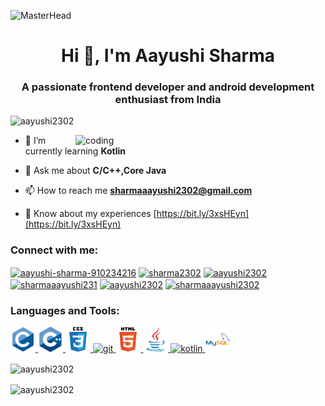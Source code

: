 ![MasterHead](https://1.bp.blogspot.com/-nYoXkKYqPbM/XmlGfH2JyfI/AAAAAAAAOvM/VZagj9-mJeE_I33RCxltSYI9p7SZC9udgCLcBGAsYHQ/s1600/AD%2BBlogger.png)
<h1 align="center">Hi 👋, I'm Aayushi Sharma</h1>
<h3 align="center">A passionate frontend developer and android development enthusiast from India</h3>


<p align="left"> <img src="https://komarev.com/ghpvc/?username=aayushi2302&label=Profile%20views&color=0e75b6&style=flat" alt="aayushi2302" /> </p>
<img align="right" width="400" alt="coding" src="https://c.tenor.com/S59bPkT0pqcAAAAC/programming.gif">

- 🌱 I’m currently learning **Kotlin**

- 💬 Ask me about **C/C++,Core Java**

- 📫 How to reach me **sharmaaayushi2302@gmail.com**

- 📄 Know about my experiences [https://bit.ly/3xsHEyn](https://bit.ly/3xsHEyn)

<h3 align="left">Connect with me:</h3>
<p align="left">
<a href="https://linkedin.com/in/aayushi-sharma-910234216" target="blank"><img align="center" src="https://raw.githubusercontent.com/rahuldkjain/github-profile-readme-generator/master/src/images/icons/Social/linked-in-alt.svg" alt="aayushi-sharma-910234216" height="30" width="40" /></a>
<a href="https://kaggle.com/sharma2302" target="blank"><img align="center" src="https://raw.githubusercontent.com/rahuldkjain/github-profile-readme-generator/master/src/images/icons/Social/kaggle.svg" alt="sharma2302" height="30" width="40" /></a>
<a href="https://www.codechef.com/users/aayushi2302" target="blank"><img align="center" src="https://cdn.jsdelivr.net/npm/simple-icons@3.1.0/icons/codechef.svg" alt="aayushi2302" height="30" width="40" /></a>
<a href="https://www.hackerrank.com/sharmaaayushi231" target="blank"><img align="center" src="https://raw.githubusercontent.com/rahuldkjain/github-profile-readme-generator/master/src/images/icons/Social/hackerrank.svg" alt="sharmaaayushi231" height="30" width="40" /></a>
<a href="https://www.leetcode.com/aayushi2302" target="blank"><img align="center" src="https://raw.githubusercontent.com/rahuldkjain/github-profile-readme-generator/master/src/images/icons/Social/leet-code.svg" alt="aayushi2302" height="30" width="40" /></a>
<a href="https://auth.geeksforgeeks.org/user/sharmaaayushi2302" target="blank"><img align="center" src="https://raw.githubusercontent.com/rahuldkjain/github-profile-readme-generator/master/src/images/icons/Social/geeks-for-geeks.svg" alt="sharmaaayushi2302" height="30" width="40" /></a>
</p>

<h3 align="left">Languages and Tools:</h3>
<p align="left"> <a href="https://www.cprogramming.com/" target="_blank" rel="noreferrer"> <img src="https://raw.githubusercontent.com/devicons/devicon/master/icons/c/c-original.svg" alt="c" width="40" height="40"/> </a> <a href="https://www.w3schools.com/cpp/" target="_blank" rel="noreferrer"> <img src="https://raw.githubusercontent.com/devicons/devicon/master/icons/cplusplus/cplusplus-original.svg" alt="cplusplus" width="40" height="40"/> </a> <a href="https://www.w3schools.com/css/" target="_blank" rel="noreferrer"> <img src="https://raw.githubusercontent.com/devicons/devicon/master/icons/css3/css3-original-wordmark.svg" alt="css3" width="40" height="40"/> </a> <a href="https://git-scm.com/" target="_blank" rel="noreferrer"> <img src="https://www.vectorlogo.zone/logos/git-scm/git-scm-icon.svg" alt="git" width="40" height="40"/> </a> <a href="https://www.w3.org/html/" target="_blank" rel="noreferrer"> <img src="https://raw.githubusercontent.com/devicons/devicon/master/icons/html5/html5-original-wordmark.svg" alt="html5" width="40" height="40"/> </a> <a href="https://www.java.com" target="_blank" rel="noreferrer"> <img src="https://raw.githubusercontent.com/devicons/devicon/master/icons/java/java-original.svg" alt="java" width="40" height="40"/> </a> <a href="https://kotlinlang.org" target="_blank" rel="noreferrer"> <img src="https://www.vectorlogo.zone/logos/kotlinlang/kotlinlang-icon.svg" alt="kotlin" width="40" height="40"/> </a> <a href="https://www.mysql.com/" target="_blank" rel="noreferrer"> <img src="https://raw.githubusercontent.com/devicons/devicon/master/icons/mysql/mysql-original-wordmark.svg" alt="mysql" width="40" height="40"/> </a> </p>

<p><img align="center" src="https://github-readme-stats.vercel.app/api/top-langs?username=aayushi2302&show_icons=true&locale=en&layout=compact" alt="aayushi2302" /></p>

<p><img align="center" src="https://github-readme-streak-stats.herokuapp.com/?user=aayushi2302&" alt="aayushi2302" /></p>



